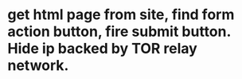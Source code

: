 # get html page from site, find form action button, fire submit button. Hide ip backed by TOR relay network.
